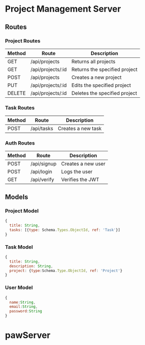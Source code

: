 # Project Management Server

## Routes

### Project Routes

| Method | Route             | Description                   |
| ------ | ----------------- | ----------------------------- |
| GET    | /api/projects     | Returns all projects          |
| GET    | /api/projects/:id | Returns the specified project |
| POST   | /api/projects     | Creates a new project         |
| PUT    | /api/projects/:id | Edits the specified project   |
| DELETE | /api/projects/:id | Deletes the specified project |

### Task Routes

| Method | Route      | Description        |
| ------ | ---------- | ------------------ |
| POST   | /api/tasks | Creates a new task |

### Auth Routes

| Method | Route       | Description        |
| ------ | ----------- | ------------------ |
| POST   | /api/signup | Creates a new user |
| POST   | /api/login  | Logs the user      |
| GET    | /api/verify | Verifies the JWT   |

## Models

### Project Model

```js
{
  title: String,
  tasks: [{type: Schema.Types.ObjectId, ref: 'Task'}]
}
```

### Task Model

```js
{
  title: String,
  description: String,
  project: {type:Schema.Type.ObjectId, ref: 'Project'}
}
```

### User Model

```js
{
  name:String,
  email:String,
  password:String
}
```
# pawServer

